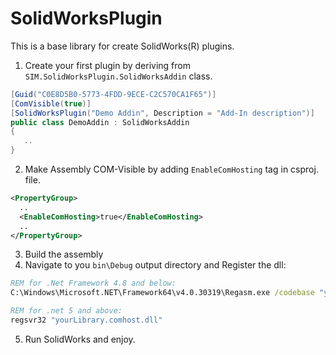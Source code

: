 # SolidWorksPlugin

This is a base library for create SolidWorks(R) plugins.

1. Create your first plugin by deriving from <code>SIM.SolidWorksPlugin.SolidWorksAddin</code> class.

```c#
[Guid("C0E8D5B0-5773-4FDD-9ECE-C2C570CA1F65")]
[ComVisible(true)]
[SolidWorksPlugin("Demo Addin", Description = "Add-In description")]
public class DemoAddin : SolidWorksAddin
{
   ..
}
```
   
2. Make Assembly COM-Visible by adding <code>EnableComHosting</code> tag in csproj. file.

```xml
<PropertyGroup>
  ..
  <EnableComHosting>true</EnableComHosting>
  ..
</PropertyGroup>
```
3. Build the assembly
4. Navigate to you <code>bin\Debug</code> output directory and Register the dll:

```cmd
REM for .Net Framework 4.8 and below:
C:\Windows\Microsoft.NET\Framework64\v4.0.30319\Regasm.exe /codebase "yourLibrary.dll" 

REM for .net 5 and above:
regsvr32 "yourLibrary.comhost.dll"
```

5. Run SolidWorks and enjoy.
